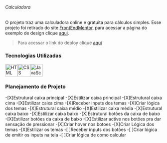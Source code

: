 ###### Calculadora
O projeto traz uma calculadora online  e gratuita para cálculos simples. Esse projeto foi retirado do site [FrontEndMentor](https://www.frontendmentor.io/home), para acessar a página do exemplo de design clique [aqui](https://www.frontendmentor.io/challenges/calculator-app-9lteq5N29).

>Para acessar o link do deploy clique [aqui](https://nicolasgabriiel.github.io/Calculadora/)

### Tecnologias Utilizadas

<img alt="HTML" src="https://cdn.jsdelivr.net/gh/devicons/devicon/icons/html5/html5-original.svg" width=40 height=40 /><img alt="CSS" src="https://cdn.jsdelivr.net/gh/devicons/devicon/icons/css3/css3-original.svg" width=40 height=40 /><img alt="JavaScript" src="https://cdn.jsdelivr.net/gh/devicons/devicon/icons/javascript/javascript-original.svg" width=40 height=40 />

### Planejamento de Projeto

-[X]Estrutural caixa principal
-[X]Estilizar caixa principal
-[X]Estrutural caixa cima
-[X]Estilizar caixa cima
-[X]Receber inputs dos temas
-[X]Criar lógica dos temas
-[X]Estrutural caixa médio
-[X]Estilizar caixa média
-[X]Estrutural caixa baixo
-[X]Estilizar caixa baixo
-[X]Estrutural botões da caixa de baixo
-[X]Estilizar botões da caixa de baixo
-[X]Estilizar active nos botões pra dar sensação de pressionar
-[X]Criar hover nos botoes 
-[X]Criar Lógica dos temas
-[X]Estilizar os temas 
-[ ]Receber inputs dos botões
-[ ]Criar lógica de emitir os inputs na tela
-[ ]Criar lógica de como calcular

